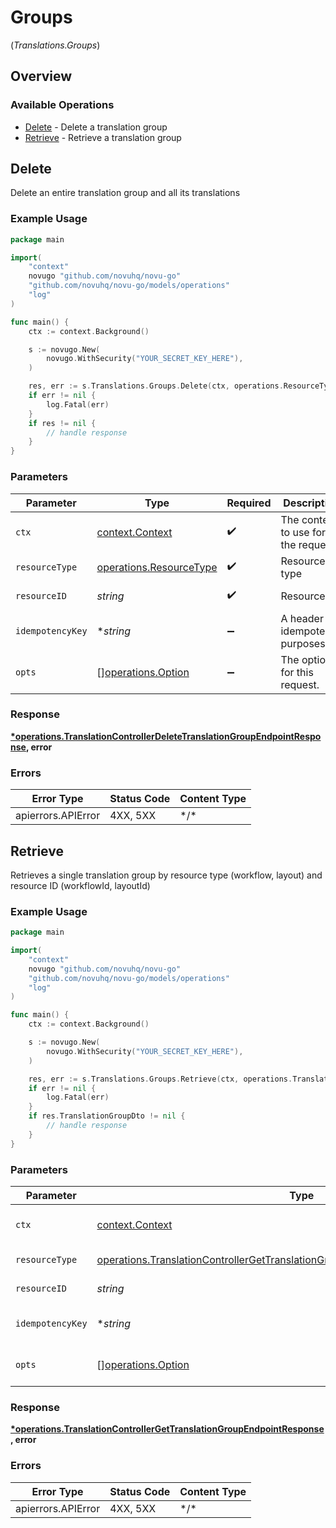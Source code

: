 # Groups
(*Translations.Groups*)

## Overview

### Available Operations

* [Delete](#delete) - Delete a translation group
* [Retrieve](#retrieve) - Retrieve a translation group

## Delete

Delete an entire translation group and all its translations

### Example Usage

<!-- UsageSnippet language="go" operationID="TranslationController_deleteTranslationGroupEndpoint" method="delete" path="/v2/translations/{resourceType}/{resourceId}" -->
```go
package main

import(
	"context"
	novugo "github.com/novuhq/novu-go"
	"github.com/novuhq/novu-go/models/operations"
	"log"
)

func main() {
    ctx := context.Background()

    s := novugo.New(
        novugo.WithSecurity("YOUR_SECRET_KEY_HERE"),
    )

    res, err := s.Translations.Groups.Delete(ctx, operations.ResourceTypeWorkflow, "welcome-email", nil)
    if err != nil {
        log.Fatal(err)
    }
    if res != nil {
        // handle response
    }
}
```

### Parameters

| Parameter                                                          | Type                                                               | Required                                                           | Description                                                        | Example                                                            |
| ------------------------------------------------------------------ | ------------------------------------------------------------------ | ------------------------------------------------------------------ | ------------------------------------------------------------------ | ------------------------------------------------------------------ |
| `ctx`                                                              | [context.Context](https://pkg.go.dev/context#Context)              | :heavy_check_mark:                                                 | The context to use for the request.                                |                                                                    |
| `resourceType`                                                     | [operations.ResourceType](../../models/operations/resourcetype.md) | :heavy_check_mark:                                                 | Resource type                                                      | workflow                                                           |
| `resourceID`                                                       | *string*                                                           | :heavy_check_mark:                                                 | Resource ID                                                        | welcome-email                                                      |
| `idempotencyKey`                                                   | **string*                                                          | :heavy_minus_sign:                                                 | A header for idempotency purposes                                  |                                                                    |
| `opts`                                                             | [][operations.Option](../../models/operations/option.md)           | :heavy_minus_sign:                                                 | The options for this request.                                      |                                                                    |

### Response

**[*operations.TranslationControllerDeleteTranslationGroupEndpointResponse](../../models/operations/translationcontrollerdeletetranslationgroupendpointresponse.md), error**

### Errors

| Error Type         | Status Code        | Content Type       |
| ------------------ | ------------------ | ------------------ |
| apierrors.APIError | 4XX, 5XX           | \*/\*              |

## Retrieve

Retrieves a single translation group by resource type (workflow, layout) and resource ID (workflowId, layoutId)

### Example Usage

<!-- UsageSnippet language="go" operationID="TranslationController_getTranslationGroupEndpoint" method="get" path="/v2/translations/group/{resourceType}/{resourceId}" -->
```go
package main

import(
	"context"
	novugo "github.com/novuhq/novu-go"
	"github.com/novuhq/novu-go/models/operations"
	"log"
)

func main() {
    ctx := context.Background()

    s := novugo.New(
        novugo.WithSecurity("YOUR_SECRET_KEY_HERE"),
    )

    res, err := s.Translations.Groups.Retrieve(ctx, operations.TranslationControllerGetTranslationGroupEndpointPathParamResourceTypeWorkflow, "welcome-email", nil)
    if err != nil {
        log.Fatal(err)
    }
    if res.TranslationGroupDto != nil {
        // handle response
    }
}
```

### Parameters

| Parameter                                                                                                                                                                            | Type                                                                                                                                                                                 | Required                                                                                                                                                                             | Description                                                                                                                                                                          | Example                                                                                                                                                                              |
| ------------------------------------------------------------------------------------------------------------------------------------------------------------------------------------ | ------------------------------------------------------------------------------------------------------------------------------------------------------------------------------------ | ------------------------------------------------------------------------------------------------------------------------------------------------------------------------------------ | ------------------------------------------------------------------------------------------------------------------------------------------------------------------------------------ | ------------------------------------------------------------------------------------------------------------------------------------------------------------------------------------ |
| `ctx`                                                                                                                                                                                | [context.Context](https://pkg.go.dev/context#Context)                                                                                                                                | :heavy_check_mark:                                                                                                                                                                   | The context to use for the request.                                                                                                                                                  |                                                                                                                                                                                      |
| `resourceType`                                                                                                                                                                       | [operations.TranslationControllerGetTranslationGroupEndpointPathParamResourceType](../../models/operations/translationcontrollergettranslationgroupendpointpathparamresourcetype.md) | :heavy_check_mark:                                                                                                                                                                   | Resource type                                                                                                                                                                        | workflow                                                                                                                                                                             |
| `resourceID`                                                                                                                                                                         | *string*                                                                                                                                                                             | :heavy_check_mark:                                                                                                                                                                   | Resource ID                                                                                                                                                                          | welcome-email                                                                                                                                                                        |
| `idempotencyKey`                                                                                                                                                                     | **string*                                                                                                                                                                            | :heavy_minus_sign:                                                                                                                                                                   | A header for idempotency purposes                                                                                                                                                    |                                                                                                                                                                                      |
| `opts`                                                                                                                                                                               | [][operations.Option](../../models/operations/option.md)                                                                                                                             | :heavy_minus_sign:                                                                                                                                                                   | The options for this request.                                                                                                                                                        |                                                                                                                                                                                      |

### Response

**[*operations.TranslationControllerGetTranslationGroupEndpointResponse](../../models/operations/translationcontrollergettranslationgroupendpointresponse.md), error**

### Errors

| Error Type         | Status Code        | Content Type       |
| ------------------ | ------------------ | ------------------ |
| apierrors.APIError | 4XX, 5XX           | \*/\*              |